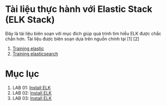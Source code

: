 # Tài liệu thực hành với Elastic Stack (ELK Stack)

Đây là tài liệu biên soạn với mục đích giúp quá trình tìm hiểu ELK được chắc chắn hơn. Tài liệu được biên soạn dựa trên nguồn chính tại [1] [2]
1. [Training elastic](https://github.com/jruels/elastic)
2. [Training elasticsearch](https://sundog-education.com/elasticsearch/)

# Mục lục

1. LAB 01: [Install ELK](./lab01-install-elk.md)
2. LAB 02: [Install ELK](./lab01-install-elk.md)
3. LAB 03: [Install ELK](./lab01-install-elk.md)